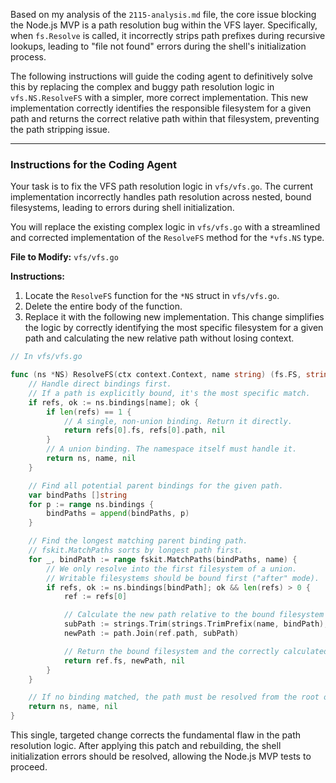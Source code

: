 Based on my analysis of the `2115-analysis.md` file, the core issue blocking the Node.js MVP is a path resolution bug within the VFS layer. Specifically, when `fs.Resolve` is called, it incorrectly strips path prefixes during recursive lookups, leading to "file not found" errors during the shell's initialization process.

The following instructions will guide the coding agent to definitively solve this by replacing the complex and buggy path resolution logic in `vfs.NS.ResolveFS` with a simpler, more correct implementation. This new implementation correctly identifies the responsible filesystem for a given path and returns the correct relative path within that filesystem, preventing the path stripping issue.

---

### **Instructions for the Coding Agent**

Your task is to fix the VFS path resolution logic in `vfs/vfs.go`. The current implementation incorrectly handles path resolution across nested, bound filesystems, leading to errors during shell initialization.

You will replace the existing complex logic in `vfs/vfs.go` with a streamlined and corrected implementation of the `ResolveFS` method for the `*vfs.NS` type.

**File to Modify:** `vfs/vfs.go`

**Instructions:**

1.  Locate the `ResolveFS` function for the `*NS` struct in `vfs/vfs.go`.
2.  Delete the entire body of the function.
3.  Replace it with the following new implementation. This change simplifies the logic by correctly identifying the most specific filesystem for a given path and calculating the new relative path without losing context.

```go
// In vfs/vfs.go

func (ns *NS) ResolveFS(ctx context.Context, name string) (fs.FS, string, error) {
	// Handle direct bindings first.
	// If a path is explicitly bound, it's the most specific match.
	if refs, ok := ns.bindings[name]; ok {
		if len(refs) == 1 {
			// A single, non-union binding. Return it directly.
			return refs[0].fs, refs[0].path, nil
		}
		// A union binding. The namespace itself must handle it.
		return ns, name, nil
	}

	// Find all potential parent bindings for the given path.
	var bindPaths []string
	for p := range ns.bindings {
		bindPaths = append(bindPaths, p)
	}

	// Find the longest matching parent binding path.
	// fskit.MatchPaths sorts by longest path first.
	for _, bindPath := range fskit.MatchPaths(bindPaths, name) {
		// We only resolve into the first filesystem of a union.
		// Writable filesystems should be bound first ("after" mode).
		if refs, ok := ns.bindings[bindPath]; ok && len(refs) > 0 {
			ref := refs[0]

			// Calculate the new path relative to the bound filesystem's root.
			subPath := strings.Trim(strings.TrimPrefix(name, bindPath), "/")
			newPath := path.Join(ref.path, subPath)

			// Return the bound filesystem and the correctly calculated relative path.
			return ref.fs, newPath, nil
		}
	}

	// If no binding matched, the path must be resolved from the root of the namespace itself.
	return ns, name, nil
}
```

This single, targeted change corrects the fundamental flaw in the path resolution logic. After applying this patch and rebuilding, the shell initialization errors should be resolved, allowing the Node.js MVP tests to proceed.

